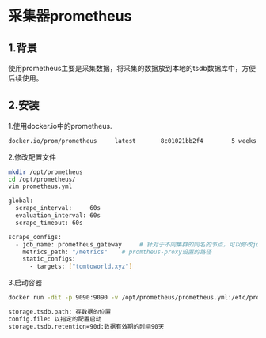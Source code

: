 # 采集器prometheus

## 1.背景

​		使用prometheus主要是采集数据，将采集的数据放到本地的tsdb数据库中，方便后续使用。

## 2.安装

1.使用docker.io中的prometheus.

~~~~bash
docker.io/prom/prometheus     latest       8c01021bb2f4        5 weeks ago         211 MB
~~~~

2.修改配置文件

~~~bash
mkdir /opt/prometheus
cd /opt/prometheus/
vim prometheus.yml

global:
  scrape_interval:     60s
  evaluation_interval: 60s
  scrape_timeout: 60s

scrape_configs:
  - job_name: prometheus_gateway     # 针对于不同集群的同名的节点，可以修改job_name来做唯一性
    metrics_path: "/metrics"    # promtheus-proxy设置的路径
    static_configs:
      - targets: ["tomtoworld.xyz"]
~~~

3.启动容器

~~~bash
docker run -dit -p 9090:9090 -v /opt/prometheus/prometheus.yml:/etc/prometheus/prometheus.yml -v /opt/prometheus/prometheus-data:/prometheus -v /opt/prometheus/conf:/etc/prometheus/conf --name prometheus prom/prometheus --config.file=/etc/prometheus/prometheus.yml --storage.tsdb.path=/prometheus --storage.tsdb.retention=1d 

storage.tsdb.path: 存数据的位置
config.file: 以指定的配置启动
storage.tsdb.retention=90d:数据有效期的时间90天
~~~
